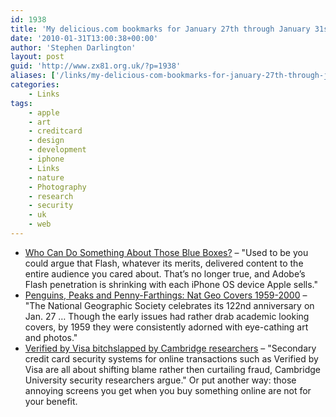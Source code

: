 ```yaml
---
id: 1938
title: 'My delicious.com bookmarks for January 27th through January 31st'
date: '2010-01-31T13:00:38+00:00'
author: 'Stephen Darlington'
layout: post
guid: 'http://www.zx81.org.uk/?p=1938'
aliases: ['/links/my-delicious-com-bookmarks-for-january-27th-through-january-31st.html']
categories:
    - Links
tags:
    - apple
    - art
    - creditcard
    - design
    - development
    - iphone
    - Links
    - nature
    - Photography
    - research
    - security
    - uk
    - web
---
```


- [Who Can Do Something About Those Blue Boxes?](http://daringfireball.net/2010/01/blue_boxes) – "Used to be you could argue that Flash, whatever its merits, delivered content to the entire audience you cared about. That’s no longer true, and Adobe’s Flash penetration is shrinking with each iPhone OS device Apple sells."
- [Penguins, Peaks and Penny-Farthings: Nat Geo Covers 1959-2000](http://www.wired.com/wiredscience/2010/01/national-geographic-covers-gallery/all/1) – "The National Geographic Society celebrates its 122nd anniversary on Jan. 27 … Though the early issues had rather drab academic looking covers, by 1959 they were consistently adorned with eye-cathing art and photos."
- [Verified by Visa bitchslapped by Cambridge researchers](http://www.theregister.co.uk/2010/01/27/3d-insecure/) – "Secondary credit card security systems for online transactions such as Verified by Visa are all about shifting blame rather then curtailing fraud, Cambridge University security researchers argue." Or put another way: those annoying screens you get when you buy something online are not for your benefit.